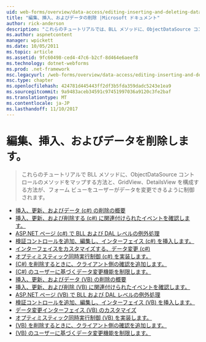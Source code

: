 ```yaml
---
uid: web-forms/overview/data-access/editing-inserting-and-deleting-data/index
title: "編集、挿入、およびデータの削除 |Microsoft ドキュメント"
author: rick-anderson
description: "これらのチュートリアルでは、BLL メソッドに、ObjectDataSource コントロールのメソッドをマップする方法と、GridView、DetailsView、および FormView co を構成する方法を確認しています."
ms.author: aspnetcontent
manager: wpickett
ms.date: 10/05/2011
ms.topic: article
ms.assetid: 9fc60498-ced4-47c6-b2cf-8d464e6aeef8
ms.technology: dotnet-webforms
ms.prod: .net-framework
msc.legacyurl: /web-forms/overview/data-access/editing-inserting-and-deleting-data
msc.type: chapter
ms.openlocfilehash: 424781d445443ff2df3b5fda359dadc5243e1ea9
ms.sourcegitcommit: 9a9483aceb34591c97451997036a9120c3fe2baf
ms.translationtype: MT
ms.contentlocale: ja-JP
ms.lasthandoff: 11/10/2017
---
```

<a name="editing-inserting-and-deleting-data"></a>編集、挿入、およびデータを削除します。
====================
> これらのチュートリアルで BLL メソッドに、ObjectDataSource コントロールのメソッドをマップする方法と、GridView、DetailsView を構成する方法が、フォーム ビューをユーザーがデータを変更できるように制御されます。


- [挿入、更新、およびデータ (c#) の削除の概要](an-overview-of-inserting-updating-and-deleting-data-cs.md)
- [挿入、更新、および削除する (c#) に関連付けられたイベントを確認します。](examining-the-events-associated-with-inserting-updating-and-deleting-cs.md)
- [ASP.NET ページ (c#) で BLL および DAL レベルの例外処理](handling-bll-and-dal-level-exceptions-in-an-asp-net-page-cs.md)
- [検証コントロールを追加、編集し、インターフェイス (c#) を挿入します。](adding-validation-controls-to-the-editing-and-inserting-interfaces-cs.md)
- [インターフェイスをカスタマイズする、データ変更 (c#)](customizing-the-data-modification-interface-cs.md)
- [オプティミスティック同時実行制御 (c#) を実装します。](implementing-optimistic-concurrency-cs.md)
- [(C#) を削除するときに、クライアント側の確認を追加します。](adding-client-side-confirmation-when-deleting-cs.md)
- [(C#) のユーザーに基づくデータ変更機能を制限します。](limiting-data-modification-functionality-based-on-the-user-cs.md)
- [挿入、更新、およびデータ (VB) の削除の概要](an-overview-of-inserting-updating-and-deleting-data-vb.md)
- [挿入、更新、および削除 (VB) に関連付けられたイベントを確認します。](examining-the-events-associated-with-inserting-updating-and-deleting-vb.md)
- [ASP.NET ページ (VB) で BLL および DAL レベルの例外処理](handling-bll-and-dal-level-exceptions-in-an-asp-net-page-vb.md)
- [検証コントロールを追加、編集し、インターフェイス (VB) を挿入します。](adding-validation-controls-to-the-editing-and-inserting-interfaces-vb.md)
- [データ変更インターフェイス (VB) のカスタマイズ](customizing-the-data-modification-interface-vb.md)
- [オプティミスティック同時実行制御 (VB) を実装します。](implementing-optimistic-concurrency-vb.md)
- [(VB) を削除するときに、クライアント側の確認を追加します。](adding-client-side-confirmation-when-deleting-vb.md)
- [(VB) のユーザーに基づくデータ変更機能を制限します。](limiting-data-modification-functionality-based-on-the-user-vb.md)
